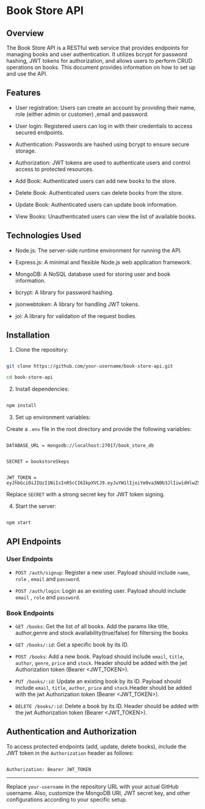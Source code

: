 
# Book Store API


## Overview


The Book Store API is a RESTful web service that provides endpoints for managing books and user authentication. It utilizes bcrypt for password hashing, JWT tokens for authorization, and allows users to perform CRUD operations on books. This document provides information on how to set up and use the API.


## Features


- User registration: Users can create an account by providing their name, role (either admin or customer) ,email and password.

- User login: Registered users can log in with their credentials to access secured endpoints.

- Authentication: Passwords are hashed using bcrypt to ensure secure storage.

- Authorization: JWT tokens are used to authenticate users and control access to protected resources.

- Add Book: Authenticated users can add new books to the store.

- Delete Book: Authenticated users can delete books from the store.

- Update Book: Authenticated users can update book information.

- View Books: Unauthenticated users can view the list of available books. 


## Technologies Used


- Node.js: The server-side runtime environment for running the API.

- Express.js: A minimal and flexible Node.js web application framework.

- MongoDB: A NoSQL database used for storing user and book information.

- bcrypt: A library for password hashing.

- jsonwebtoken: A library for handling JWT tokens.

- joi: A library for validation of the request bodies.


## Installation


1. Clone the repository:


```bash

git clone https://github.com/your-username/book-store-api.git

cd book-store-api

```


2. Install dependencies:


```bash

npm install

```


3. Set up environment variables:


Create a `.env` file in the root directory and provide the following variables:


```plaintext

DATABASE_URL = mongodb://localhost:27017/book_store_db


SECRET = bookstoreSkeps


JWT_TOKEN = eyJhbGciOiJIUzI1NiIsInR5cCI6IkpXVCJ9.eyJuYW1lIjoiYm9va3N0b3JlIiwidHlwZSI6ImF1dGhvcml6YXRpb24ifQ.IDHn305W8nhWhuxzXytFQBE4

```


Replace `SECRET` with a strong secret key for JWT token signing.


4. Start the server:


```bash

npm start

```


## API Endpoints


### User Endpoints


- `POST /auth/signup`: Register a new user. Payload should include `name`, `role` , `email` and `password`.


- `POST /auth/login`: Login as an existing user. Payload should include `email` , `role` and `password`. 


### Book Endpoints


- `GET /books`: Get the list of all books. Add the params like title, author,genre and stock availability(true/false) for filtersing the books


- `GET /books/:id`: Get a specific book by its ID.


- `POST /books`: Add a new book. Payload should include `email`, `title`, `author`, `genre`, `price` and `stock`. Header should be added with the jwt Authorization token (Bearer <JWT_TOKEN>).


- `PUT /books/:id`: Update an existing book by its ID. Payload should include `email`, `title`, `author`, `price` and `stock`.Header should be added with the jwt Authorization token (Bearer <JWT_TOKEN>).


- `DELETE /books/:id`: Delete a book by its ID. Header should be added with the jwt Authorization token (Bearer <JWT_TOKEN>).


## Authentication and Authorization


To access protected endpoints (add, update, delete books), include the JWT token in the `Authorization` header as follows:


```plaintext

Authorization: Bearer JWT_TOKEN

```


---

Replace `your-username` in the repository URL with your actual GitHub username. Also, customize the MongoDB URI, JWT secret key, and other configurations according to your specific setup.
